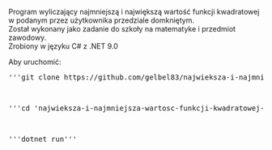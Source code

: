 Program wyliczający najmniejszą i największą wartość funkcji kwadratowej w podanym przez użytkownika przedziale domkniętym.<br />
Został wykonany jako zadanie do szkoły na matematyke i przedmiot zawodowy.<br />
Zrobiony w języku C# z .NET 9.0<br />

Aby uruchomić: <br />
<pre>'''git clone https://github.com/gelbel83/najwieksza-i-najmniejsza-wartosc-funkcji-kwadratowej-w-przedziale-domknietym.git'''</pre> <br />
<pre>'''cd 'najwieksza-i-najmniejsza-wartosc-funkcji-kwadratowej-w-przedziale-domknietym''''</pre><br />
<pre>'''dotnet run'''</pre><br />

